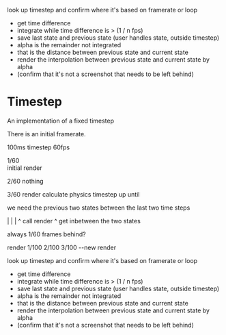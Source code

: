 look up timestep and confirm where it's based on framerate or 
loop
  - get time difference
  - integrate while time difference is > (1 / n fps)
  - save last state and previous state (user handles state, outside timestep)
  - alpha is the remainder not integrated
  - that is the distance between previous state and current state
  - render the interpolation between previous state and current state by alpha
  - (confirm that it's not a screenshot that needs to be left behind)

# Timestep

An implementation of a fixed timestep

There is an initial framerate.

100ms timestep
60fps

1/60	
initial render

2/60 nothing

3/60 render
calculate physics timestep up until 

we need the previous two states between the last two time steps

|        |          |
              ^ call render
    ^
get inbetween the two states

always 1/60 frames behind?

render
1/100
2/100
3/100
--new render


look up timestep and confirm where it's based on framerate or 
loop
  - get time difference
  - integrate while time difference is > (1 / n fps)
  - save last state and previous state (user handles state, outside timestep)
  - alpha is the remainder not integrated
  - that is the distance between previous state and current state
  - render the interpolation between previous state and current state by alpha
  - (confirm that it's not a screenshot that needs to be left behind)

